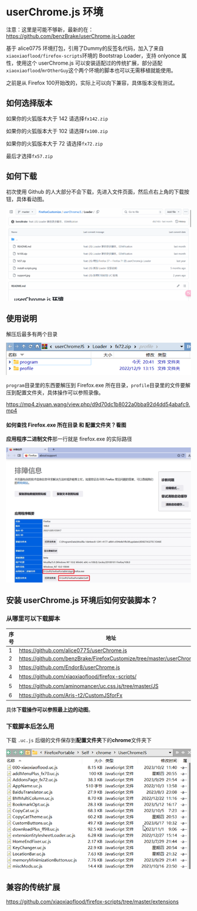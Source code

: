 # userChrome.js 环境



注意：这里是可能不够新，最新的在：https://github.com/benzBrake/userChrome.js-Loader

基于 alice0775 环境打包，引用了Dummy的反签名代码，加入了来自`xiaoxiaoflood/firefox-scripts`环境的 Bootstrap Loader，支持 onlyonce 属性，使用这个 userChrome.js 可以安装适配过的传统扩展，部分适配`xiaoxiaoflood`/`mrOtherGuy`这个两个环境的脚本也可以无需移植就能使用。

之前是从 Firefox 100开始改的，实际上可以向下兼容，具体版本没有测试。

## 如何选择版本

如果你的火狐版本大于 142 请选择`fx142.zip`

如果你的火狐版本大于 102 请选择`fx100.zip`

如果你的火狐版本大于 72 请选择`fx72.zip`

最后才选择`fx57.zip`

## 如何下载

初次使用 Github 的人大部分不会下载，先进入文件页面，然后点右上角的下载按钮，具体看动图。

![从Github下载文件](download-from-github.gif)

## 使用说明

解压后最多有两个目录

![压缩包预览](zip-preview.png)

`program`目录里的东西要解压到 Firefox.exe 所在目录，`profile`目录里的文件要解压到配置文件夹，具体操作可以参照录像。

https://mp4.ziyuan.wang/view.php/d9d70dc1b8022a0bba92d4dd54abafc9.mp4

#### 如何查找 Firefox.exe 所在目录 和 配置文件夹？看图

**应用程序二进制文件**那一行就是 firefox.exe 的实际路径

![排障信息](support.jpg)

## 安装 userChrome.js 环境后如何安装脚本？

### 从哪里可以下载脚本

| 序号 | 地址                                                         | 程度 |
| ---- | ------------------------------------------------------------ | ---- |
| 1    | https://github.com/alice0775/userChrome.js                   | 100% |
| 2    | https://github.com/benzBrake/FirefoxCustomize/tree/master/userChromeJS | 90%  |
| 3    | https://github.com/Endor8/userChrome.js                      | 大量 |
| 4    | https://github.com/xiaoxiaoflood/firefox-scripts/            | 少量 |
| 5    | https://github.com/aminomancer/uc.css.js/tree/master/JS      | 少量 |
| 6    | https://github.com/Aris-t2/CustomJSforFx                     | 少量 |

具体**下载操作可以参照最上边的动图**。

### 下载脚本后怎么用

下载 `.uc.js` 后缀的文件保存到**配置文件夹**下的**chrome**文件夹下

![安装脚本](install-scripts.png)

## 兼容的传统扩展

https://github.com/xiaoxiaoflood/firefox-scripts/tree/master/extensions

